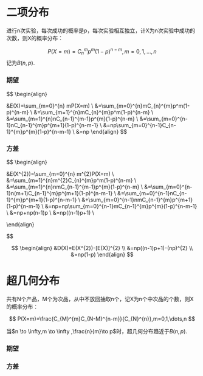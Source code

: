 # 二项分布

进行n次实验，每次成功的概率是p，每次实验相互独立，计X为n次实验中成功的次数，则X的概率分布：

$$
P(X=m)=C_{n}^{m}p^m(1-p)^{n-m},m=0,1,\dots,n
$$
记为$B(n,p)$.

### 期望

$$
\begin{align}

&E(X)=\sum_{m=0}^{n} mP(X=m) \\
&=\sum_{m=0}^{n}mC_{n}^{m}p^m(1-p)^{n-m} \\
&=\sum_{m=1}^{n}mC_{n}^{m}p^m(1-p)^{n-m} \\
&=\sum_{m=1}^{n}nC_{n-1}^{m-1}p^{m}(1-p)^{n-m}  \\ 
&=\sum_{m=0}^{n-1}nC_{n-1}^{m}p^{m+1}(1-p)^{n-m-1}  \\ 
&=np\sum_{m=0}^{n-1}C_{n-1}^{m}p^{m}(1-p)^{n-m-1}  \\ 
&=np
\end{align}
$$

### 方差

$$
\begin{align}

&E(X^{2})=\sum_{m=0}^{n} m^{2}P(X=m) \\
&=\sum_{m=1}^{n}m^{2}C_{n}^{m}p^m(1-p)^{n-m}  \\
&=\sum_{m=1}^{n}nmC_{n-1}^{m-1}p^{m}(1-p)^{n-m}  \\ 
&=\sum_{m=0}^{n-1}n(m+1)C_{n-1}^{m}p^{m+1}(1-p)^{n-m-1}   \\
&=\sum_{m=0}^{n-1}nC_{n-1}^{m}p^{m+1}(1-p)^{n-m-1}  \\
&+\sum_{m=0}^{n-1}nmC_{n-1}^{m}p^{m+1}(1-p)^{n-m-1}  \\ 
&=np+np\sum_{m=0}^{n-1}mC_{n-1}^{m}p^{m}(1-p)^{n-m-1}   \\
&=np+np(n-1)p \\
&=np((n-1)p+1)  \\

\end{align}


$$

$$
\begin{align}
&D(X)=E(X^{2})-[E(X)]^{2}  \\
&=np((n-1)p+1)-(np)^{2} \\
&=np(1-p)
\end{align}
$$
# 超几何分布

共有N个产品，M个为次品，从中不放回抽取n个，记X为n个中次品的个数，则X的概率分布：

$$
P(X=m)=\frac{C_{M}^{m}C_{N-M}^{n-m}}{C_{N}^{n}},m=0,1,\dots,n 
$$


当$n \to \infty,m \to \infty ,\frac{n}{m}\to p$时，超几何分布趋近于$B(n,p)$.


### 期望


### 方差


